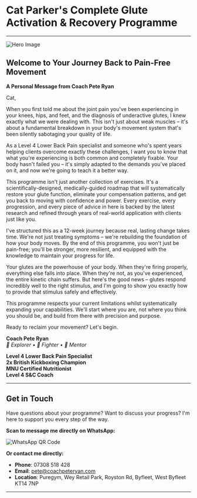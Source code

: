 # Cat Parker's Complete Glute Activation & Recovery Programme

---




![Hero Image](../images/hero_image.png)

## Welcome to Your Journey Back to Pain-Free Movement

**A Personal Message from Coach Pete Ryan**

Cat,

When you first told me about the joint pain you've been experiencing in your knees, hips, and feet, and the diagnosis of underactive glutes, I knew exactly what we were dealing with. This isn't just about weak muscles – it's about a fundamental breakdown in your body's movement system that's been silently sabotaging your quality of life.

As a Level 4 Lower Back Pain specialist and someone who's spent years helping clients overcome exactly these challenges, I want you to know that what you're experiencing is both common and completely fixable. Your body hasn't failed you – it's simply adapted to the demands you've placed on it, and now we're going to teach it a better way.

This programme isn't just another collection of exercises. It's a scientifically-designed, medically-guided roadmap that will systematically restore your glute function, eliminate your compensation patterns, and get you back to moving with confidence and power. Every exercise, every progression, and every piece of advice in here is backed by the latest research and refined through years of real-world application with clients just like you.

I've structured this as a 12-week journey because real, lasting change takes time. We're not just treating symptoms – we're rebuilding the foundation of how your body moves. By the end of this programme, you won't just be pain-free; you'll be stronger, more resilient, and equipped with the knowledge to maintain your progress for life.

Your glutes are the powerhouse of your body. When they're firing properly, everything else falls into place. When they're not, as you've experienced, the entire kinetic chain suffers. But here's the good news – glutes respond incredibly well to the right stimulus, and I'm going to show you exactly how to provide that stimulus safely and effectively.

This programme respects your current limitations whilst systematically expanding your capabilities. We'll start where you are, not where you think you should be, and build from there with precision and purpose.

Ready to reclaim your movement? Let's begin.

**Coach Pete Ryan**  
*🧭 Explorer • 🥊 Fighter • 🧠 Mentor*

**Level 4 Lower Back Pain Specialist**  
**2x British Kickboxing Champion**  
**MNU Certified Nutritionist**  
**Level 4 S&C Coach**

---

## Get in Touch

Have questions about your programme? Want to discuss your progress? I'm here to support you every step of the way.

**Scan to message me directly on WhatsApp:**

![WhatsApp QR Code](../images/whatsapp_qr.png)

**Or contact me directly:**
- **Phone**: 07308 518 428
- **Email**: pete@coachpeteryan.com
- **Location**: Puregym, Wey Retail Park, Royston Rd, Byfleet, West Byfleet KT14 7NP

---


